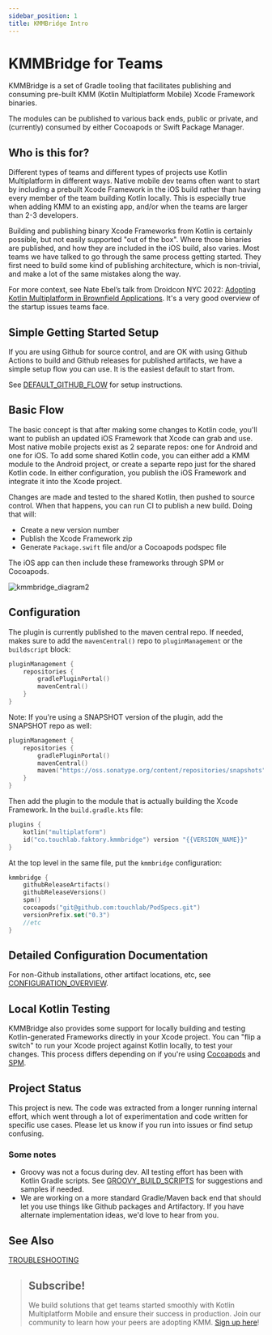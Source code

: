 ```yaml
---
sidebar_position: 1
title: KMMBridge Intro 
---
```


# KMMBridge for Teams

KMMBridge is a set of Gradle tooling that facilitates publishing and consuming pre-built KMM (Kotlin Multiplatform Mobile) Xcode Framework binaries.

The modules can be published to various back ends, public or private, and (currently) consumed by either Cocoapods or Swift Package Manager.

## Who is this for?

Different types of teams and different types of projects use Kotlin Multiplatform in different ways. Native mobile dev teams often want to start by including a prebuilt Xcode Framework in the iOS build rather than having every member of the team building Kotlin locally. This is especially true when adding KMM to an existing app, and/or when the teams are larger than 2-3 developers.

Building and publishing binary Xcode Frameworks from Kotlin is certainly possible, but not easily supported "out of the box". Where those binaries are published, and how they are included in the iOS build, also varies. Most teams we have talked to go through the same process getting started. They first need to build some kind of publishing architecture, which is non-trivial, and make a lot of the same mistakes along the way.

For more context, see Nate Ebel’s talk from Droidcon NYC 2022: [Adopting Kotlin Multiplatform in Brownfield Applications](https://www.droidcon.com/2022/09/29/adopting-kotlin-multiplatform-in-brownfield-applications/). It's a very good overview of the startup issues teams face.

## Simple Getting Started Setup

If you are using Github for source control, and are OK with using Github Actions to build and Github releases for published artifacts, we have a simple setup flow you can use. It is the easiest default to start from.

See [DEFAULT_GITHUB_FLOW](docs/DEFAULT_GITHUB_FLOW.md) for setup instructions.

## Basic Flow

The basic concept is that after making some changes to Kotlin code, you'll want to publish an updated iOS Framework that Xcode can grab and use. Most native mobile projects exist as 2 separate repos: one for Android and one for iOS. To add some shared Kotlin code, you can either add a KMM module to the Android project, or create a separte repo just for the shared Kotlin code. In either configuration, you publish the iOS Framework and integrate it into the Xcode project.

Changes are made and tested to the shared Kotlin, then pushed to source control. When that happens, you can run CI to publish a new build. Doing that will:

* Create a new version number
* Publish the Xcode Framework zip
* Generate `Package.swift` file and/or a Cocoapods podspec file

The iOS app can then include these frameworks through SPM or Cocoapods.

![kmmbridge_diagram2](https://tl-navigator-images.s3.us-east-1.amazonaws.com/docimages/2022-10-07_09-13-kmmbridge_diagram2.png)

## Configuration

The plugin is currently published to the maven central repo. If needed, makes sure to add the `mavenCentral()` repo to `pluginManagement` or the `buildscript` block:

```kotlin
pluginManagement {
    repositories {
        gradlePluginPortal()
        mavenCentral()
    }
}
```

Note: If you're using a SNAPSHOT version of the plugin, add the SNAPSHOT repo as well:

```kotlin
pluginManagement {
    repositories {
        gradlePluginPortal()
        mavenCentral()
        maven("https://oss.sonatype.org/content/repositories/snapshots")
    }
}
```

Then add the plugin to the module that is actually building the Xcode Framework. In the `build.gradle.kts` file:

```kotlin
plugins {
    kotlin("multiplatform")
    id("co.touchlab.faktory.kmmbridge") version "{{VERSION_NAME}}"
}
```

At the top level in the same file, put the `kmmbridge` configuration:

```kotlin
kmmbridge {
    githubReleaseArtifacts()
    githubReleaseVersions()
    spm()
    cocoapods("git@github.com:touchlab/PodSpecs.git")
    versionPrefix.set("0.3")
    //etc
}
```

## Detailed Configuration Documentation

For non-Github installations, other artifact locations, etc, see [CONFIGURATION_OVERVIEW](docs/CONFIGURATION_OVERVIEW.md).

## Local Kotlin Testing

KMMBridge also provides some support for locally building and testing Kotlin-generated Frameworks directly in your Xcode project. You can "flip a switch" to run your Xcode project against Kotlin locally, to test your changes. This process differs depending on if you're using [Cocoapods](docs/IOS_LOCAL_DEV_COCOAPODS.md) and [SPM](docs/IOS_LOCAL_DEV_SPM.md).

## Project Status

This project is new. The code was extracted from a longer running internal effort, which went through a lot of experimentation
and code written for specific use cases. Please let us know if you run into issues or find setup confusing.

### Some notes

* Groovy was not a focus during dev. All testing effort has been with Kotlin Gradle scripts. See [GROOVY_BUILD_SCRIPTS](docs/GROOVY_BUILD_SCRIPTS.md) for suggestions and samples if needed.
* We are working on a more standard Gradle/Maven back end that should let you use things like Github packages and Artifactory. If you have alternate implementation ideas, we'd love to hear from you.

## See Also

[TROUBLESHOOTING](docs/TROUBLESHOOTING.md)

> ## Subscribe!
>
> We build solutions that get teams started smoothly with Kotlin Multiplatform Mobile and ensure their success in production. Join our community to learn how your peers are adopting KMM.
[Sign up here](https://go.touchlab.co/newsletter)!
